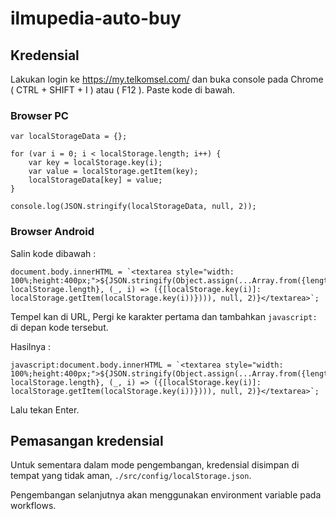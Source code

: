 # ilmupedia-auto-buy



## Kredensial

Lakukan login ke https://my.telkomsel.com/ dan buka console pada Chrome ( CTRL + SHIFT + I ) atau ( F12 ).
Paste kode di bawah.

### Browser PC 

```
var localStorageData = {};

for (var i = 0; i < localStorage.length; i++) {
    var key = localStorage.key(i);
    var value = localStorage.getItem(key);
    localStorageData[key] = value;
}

console.log(JSON.stringify(localStorageData, null, 2));
```

### Browser Android 

Salin kode dibawah :
```
document.body.innerHTML = `<textarea style="width: 100%;height:400px;">${JSON.stringify(Object.assign(...Array.from({length: localStorage.length}, (_, i) => ({[localStorage.key(i)]: localStorage.getItem(localStorage.key(i))}))), null, 2)}</textarea>`;
```
Tempel kan di URL, Pergi ke karakter pertama dan tambahkan `javascript:` di depan kode tersebut.

Hasilnya :

```
javascript:document.body.innerHTML = `<textarea style="width: 100%;height:400px;">${JSON.stringify(Object.assign(...Array.from({length: localStorage.length}, (_, i) => ({[localStorage.key(i)]: localStorage.getItem(localStorage.key(i))}))), null, 2)}</textarea>`;
```

Lalu tekan Enter.


## Pemasangan kredensial 

Untuk sementara dalam mode pengembangan, kredensial disimpan di tempat yang tidak aman, `./src/config/localStorage.json`.

Pengembangan selanjutnya akan menggunakan environment variable pada workflows.